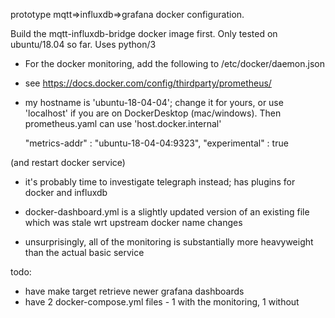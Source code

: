 prototype mqtt=>influxdb=>grafana docker configuration.

Build the mqtt-influxdb-bridge docker image first.  Only tested on ubuntu/18.04 so far.  Uses python/3

* For the docker monitoring, add the following to /etc/docker/daemon.json
* see https://docs.docker.com/config/thirdparty/prometheus/
* my hostname is 'ubuntu-18-04-04'; change it for yours, or use 'localhost' if you are on DockerDesktop (mac/windows).  Then prometheus.yaml can use 'host.docker.internal' 

  "metrics-addr" : "ubuntu-18-04-04:9323",
  "experimental" : true

(and restart docker service)

* it's probably time to investigate telegraph instead; has plugins for docker and influxdb 

* docker-dashboard.yml is a slightly updated version of an existing file which was stale wrt upstream docker name changes

* unsurprisingly, all of the monitoring is substantially more heavyweight than the actual basic service

todo:
* have make target retrieve newer grafana dashboards
* have 2 docker-compose.yml files - 1 with the monitoring, 1 without
